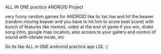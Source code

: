 ALL IN ONE practice ANDROID Project

very funny random games for ANDROID like tic tac toe and hit the beaver (random moving beaver and you have to hit him to score best score)
with bunch of features like memes,
video at the end of game if you win,
drake song intro,
google map location, 
also access to your gallery and control of sound with vibrate mode, etc

So its like ALL in ONE androind practice app LOL :)
